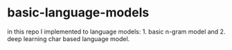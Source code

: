# basic-language-models
in this repo I implemented to language models: 1. basic n-gram model and 2. deep learning char based language model.
